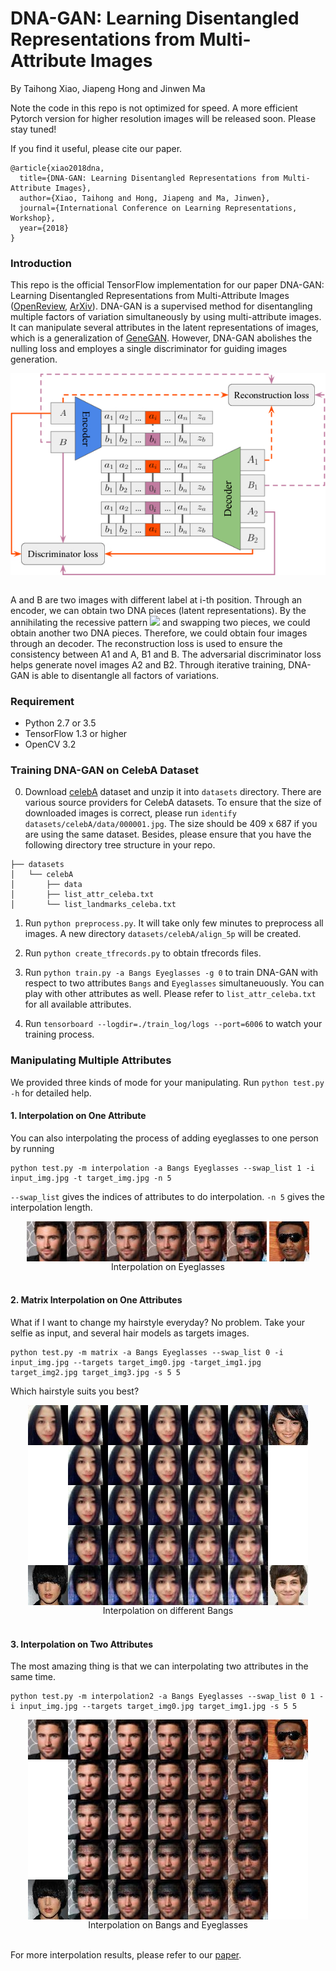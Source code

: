 # DNA-GAN: Learning Disentangled Representations from Multi-Attribute Images

By Taihong Xiao, Jiapeng Hong and Jinwen Ma

Note the code in this repo is not optimized for speed. A more efficient Pytorch version for higher resolution images will be released soon.
Please stay tuned!

If you find it useful, please cite our paper.
```
@article{xiao2018dna,
  title={DNA-GAN: Learning Disentangled Representations from Multi-Attribute Images},
  author={Xiao, Taihong and Hong, Jiapeng and Ma, Jinwen},
  journal={International Conference on Learning Representations, Workshop},
  year={2018}
}
```

### Introduction

This repo is the official TensorFlow implementation for our paper DNA-GAN: Learning Disentangled Representations from
Multi-Attribute Images ([OpenReview](https://openreview.net/pdf?id=rkX1FF_UM), [ArXiv](https://arxiv.org/abs/1711.05415v2)).
DNA-GAN is a supervised method for disentangling multiple factors of variation simultaneously by using
multi-attribute images. It can manipulate several attributes in the latent representations of images,
which is a generalization of [GeneGAN](https://github.com/Prinsphield/GeneGAN). However, DNA-GAN abolishes
the nulling loss and employes a single discriminator for guiding images generation.

<div align="center">
<img align="center" src="images/framework.jpg" width="600" alt="DNA-GAN Framework">
</div>
<br/>

A and B are two images with different label at i-th position. Through an encoder, we can obtain
two DNA pieces (latent representations). By the annihilating the recessive pattern
![](http://quicklatex.com/cache3/05/ql_088d41851d100d390593490aaa154d05_l3.png) and swapping
two pieces, we could obtain another two DNA pieces. Therefore, we could obtain four images through
an decoder. The reconstruction loss is used to ensure the consistency between A1 and A, B1 and B.
The adversarial discriminator loss helps generate novel images A2 and B2.
Through iterative training, DNA-GAN is able to disentangle all factors of variations.

### Requirement

- Python 2.7 or 3.5
- TensorFlow 1.3 or higher
- OpenCV 3.2


### Training DNA-GAN on CelebA Dataset

0. Download [celebA](http://mmlab.ie.cuhk.edu.hk/projects/CelebA.html) dataset and unzip it into
`datasets` directory. There are various source providers for CelebA datasets. To ensure that the
size of downloaded images is correct, please run `identify datasets/celebA/data/000001.jpg`. The
size should be 409 x 687 if you are using the same dataset. Besides, please ensure that you have
the following directory tree structure in your repo.

```
├── datasets
│   └── celebA
│       ├── data
│       ├── list_attr_celeba.txt
│       └── list_landmarks_celeba.txt
```

1. Run `python preprocess.py`. It will take only few minutes to preprocess all images.
A new directory `datasets/celebA/align_5p` will be created.

2. Run `python create_tfrecords.py` to obtain tfrecords files.

3. Run `python train.py -a Bangs Eyeglasses -g 0` to train DNA-GAN with respect to two attributes
`Bangs` and `Eyeglasses` simultaneuously. You can play with other attributes as well. Please refer
to `list_attr_celeba.txt` for all available attributes.

4. Run `tensorboard --logdir=./train_log/logs --port=6006` to watch your training process.


### Manipulating Multiple Attributes

We provided three kinds of mode for your manipulating. Run `python test.py -h` for detailed help.

#### 1. Interpolation on One Attribute

You can also interpolating the process of adding eyeglasses to one person by running

    python test.py -m interpolation -a Bangs Eyeglasses --swap_list 1 -i input_img.jpg -t target_img.jpg -n 5

`--swap_list` gives the indices of attributes to do interpolation.
`-n 5` gives the interpolation length.

<div align="center">
<img align="center" src="images/interpolation.jpg" alt="interpolation">
<img align="center" src="images/Eyeglasses.jpg" alt="interpolation">
</div>
<div align="center">
Interpolation on Eyeglasses
</div>
<br/>


#### 2. Matrix Interpolation on One Attributes

What if I want to change my hairstyle everyday? No problem.
Take your selfie as input, and several hair models as targets images.

    python test.py -m matrix -a Bangs Eyeglasses --swap_list 0 -i input_img.jpg --targets target_img0.jpg -target_img1.jpg target_img2.jpg target_img3.jpg -s 5 5

Which hairstyle suits you best?

<div align="center">
<img align="center" src="images/four_matrix.jpg" alt="four_matrix">
</div>
<div align="center">
Interpolation on different Bangs
</div>
<br/>


#### 3. Interpolation on Two Attributes

The most amazing thing is that we can interpolating two attributes in the same time.

    python test.py -m interpolation2 -a Bangs Eyeglasses --swap_list 0 1 -i input_img.jpg --targets target_img0.jpg target_img1.jpg -s 5 5

<div align="center">
<img align="center" src="images/interpolation2.jpg" alt="interpolation2">
</div>
<div align="center">
Interpolation on Bangs and Eyeglasses
</div>
<br/>


For more interpolation results, please refer to our [paper](https://openreview.net/pdf?id=Syr8Qc1CW).

